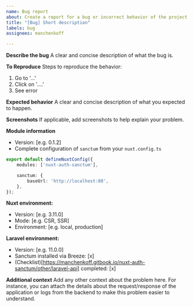 ```yaml
---
name: Bug report
about: Create a report for a bug or incorrect behavior of the project
title: "[Bug] Short description"
labels: bug
assignees: manchenkoff

---
```


**Describe the bug**
A clear and concise description of what the bug is.

**To Reproduce**
Steps to reproduce the behavior:
1. Go to '...'
2. Click on '....'
3. See error

**Expected behavior**
A clear and concise description of what you expected to happen.

**Screenshots**
If applicable, add screenshots to help explain your problem.

**Module information**
- Version: [e.g. 0.1.2]
- Complete configuration of `sanctum` from your `nuxt.config.ts`
```typescript
export default defineNuxtConfig({
    modules: ['nuxt-auth-sanctum'],

    sanctum: {
        baseUrl: 'http://localhost:80',
    },
});
```

**Nuxt environment:**
 - Version: [e.g. 3.11.0]
 - Mode: [e.g. CSR, SSR]
 - Environment: [e.g. local, production]

**Laravel environment:**
 - Version: [e.g. 11.0.0]
 - Sanctum installed via Breeze: [x]
 - (Checklist)[https://manchenkoff.gitbook.io/nuxt-auth-sanctum/other/laravel-api] completed: [x]

**Additional context**
Add any other context about the problem here. For instance, you can attach the details about the request/response of the application or logs from the backend to make this problem easier to understand.
